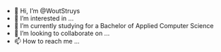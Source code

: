 - 👋 Hi, I’m @WoutStruys
- 👀 I’m interested in ...
- 🌱 I’m currently studying for a Bachelor of Applied Computer Science
- 💞️ I’m looking to collaborate on ...
- 📫 How to reach me ...

<!---
WoutStruys/WoutStruys is a ✨ special ✨ repository because its `README.md` (this file) appears on your GitHub profile.
You can click the Preview link to take a look at your changes.
--->
